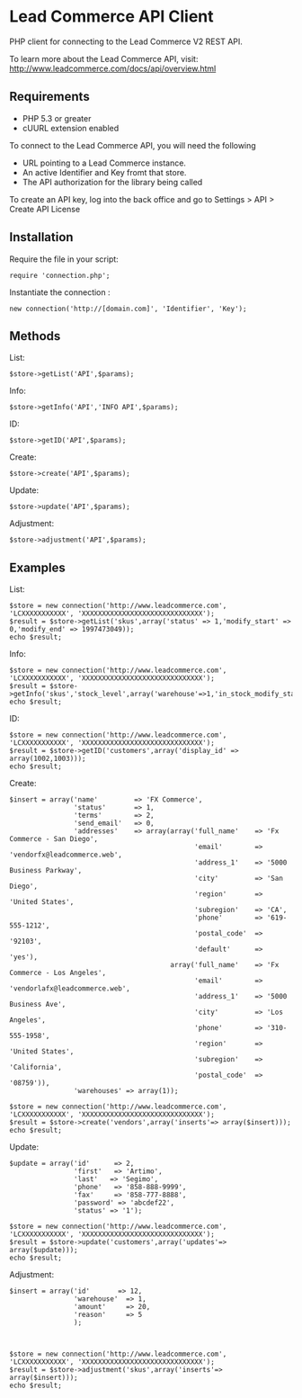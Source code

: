 Lead Commerce API Client
======================

PHP client for connecting to the Lead Commerce V2 REST API.

To learn more about the Lead Commerce API, visit:
http://www.leadcommerce.com/docs/api/overview.html

Requirements
------------

- PHP 5.3 or greater
- cUURL extension enabled

To connect to the Lead Commerce API, you will need the following

- URL pointing to a Lead Commerce instance.
- An active Identifier and Key fromt that store.
- The API authorization for the library being called

To create an API key, log into the back office and go to Settings > API > Create API License

Installation
------------

Require the file in your script:

```
require 'connection.php';
```


Instantiate the connection :

```
new connection('http://[domain.com]', 'Identifier', 'Key');
```


Methods
---------------------------------

List:
```
$store->getList('API',$params);
```

Info:
```
$store->getInfo('API','INFO API',$params);

```
ID:
```
$store->getID('API',$params);
```

Create:
```
$store->create('API',$params);
```

Update:
```
$store->update('API',$params);
```

Adjustment:
```
$store->adjustment('API',$params);
```

Examples
---------------------------------
List:
```
$store = new connection('http://www.leadcommerce.com', 'LCXXXXXXXXXXX', 'XXXXXXXXXXXXXXXXXXXXXXXXXXXXXX');
$result = $store->getList('skus',array('status' => 1,'modify_start' => 0,'modify_end' => 1997473049));
echo $result;
```

Info:
```
$store = new connection('http://www.leadcommerce.com', 'LCXXXXXXXXXXX', 'XXXXXXXXXXXXXXXXXXXXXXXXXXXXXX');
$result = $store->getInfo('skus','stock_level',array('warehouse'=>1,'in_stock_modify_start'=>0,'in_stock_modify_end'=>1997473049,'low_inventory'=>false));
echo $result;
```

ID:
```
$store = new connection('http://www.leadcommerce.com', 'LCXXXXXXXXXXX', 'XXXXXXXXXXXXXXXXXXXXXXXXXXXXXX');
$result = $store->getID('customers',array('display_id' => array(1002,1003)));
echo $result;
```

Create:
```
$insert = array('name'         => 'FX Commerce',
                'status'       => 1,
                'terms'        => 2,
                'send_email'   => 0,
                'addresses'    => array(array('full_name'    => 'Fx Commerce - San Diego',
                                              'email'        => 'vendorfx@leadcommerce.web',
                                              'address_1'    => '5000 Business Parkway',
                                              'city'         => 'San Diego',
                                              'region'       => 'United States',
                                              'subregion'    => 'CA',
                                              'phone'        => '619-555-1212',
                                              'postal_code'  => '92103',
                                              'default'      => 'yes'),
                                        array('full_name'    => 'Fx Commerce - Los Angeles',
                                              'email'        => 'vendorlafx@leadcommerce.web',
                                              'address_1'    => '5000 Business Ave',
                                              'city'         => 'Los Angeles',
                                              'phone'        => '310-555-1958',
                                              'region'       => 'United States',
                                              'subregion'    => 'California',
                                              'postal_code'  => '08759')),
                'warehouses' => array(1));

$store = new connection('http://www.leadcommerce.com', 'LCXXXXXXXXXXX', 'XXXXXXXXXXXXXXXXXXXXXXXXXXXXXX');
$result = $store->create('vendors',array('inserts'=> array($insert)));
echo $result;
```

Update:
```
$update = array('id'      => 2,
                'first'   => 'Artimo',
				'last'   => 'Segimo',
                'phone'   => '858-888-9999',
			    'fax'     => '858-777-8888',
				'password' => 'abcdef22',
				'status' => '1');
				        
$store = new connection('http://www.leadcommerce.com', 'LCXXXXXXXXXXX', 'XXXXXXXXXXXXXXXXXXXXXXXXXXXXXX');
$result = $store->update('customers',array('updates'=> array($update)));
echo $result;
```

Adjustment:
```
$insert = array('id'       => 12,
                'warehouse'  => 1,
                'amount'     => 20,
                'reason'     => 5
                );



$store = new connection('http://www.leadcommerce.com', 'LCXXXXXXXXXXX', 'XXXXXXXXXXXXXXXXXXXXXXXXXXXXXX');
$result = $store->adjustment('skus',array('inserts'=> array($insert)));
echo $result;
```
